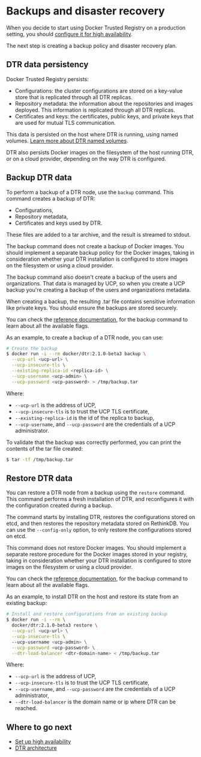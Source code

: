 <!--[metadata]>
+++
title = "Backups and disaster recovery"
description = "Learn how to backup your Docker Trusted Registry cluster, and to recover your cluster from an existing backup."
keywords = ["docker, registry, high-availability, backup, recovery"]
[menu.main]
parent="dtr_menu_high_availability"
identifier="dtr_backup_disaster_recovery"
weight=10
+++
<![end-metadata]-->


# Backups and disaster recovery

When you decide to start using Docker Trusted Registry on a production
setting, you should [configure it for high availability](index.md).

The next step is creating a backup policy and disaster recovery plan.

## DTR data persistency

Docker Trusted Registry persists:

* Configurations: the cluster configurations are stored on a key-value store
that is replicated through all DTR replicas.
* Repository metadata: the information about the repositories and
images deployed. This information is replicated through all DTR replicas.
* Certificates and keys: the certificates, public keys, and private keys that
are used for mutual TLS communication.

This data is persisted on the host where DTR is running, using named volumes.
[Learn more about DTR named volumes](../architecture.md).

DTR also persists Docker images on the filesystem of the host running DTR, or
on a cloud provider, depending on the way DTR is configured.

## Backup DTR data

To perform a backup of a DTR node, use the `backup` command. This
command creates a backup of DTR:

* Configurations,
* Repository metadata,
* Certificates and keys used by DTR.

These files are added to a tar archive, and the result is streamed to stdout.

The backup command does not create a backup of Docker images. You should
implement a separate backup policy for the Docker images, taking in
consideration whether your DTR installation is configured to store images on the
filesystem or using a cloud provider.

The backup command also doesn't create a backup of the users and organizations.
That data is managed by UCP, so when you create a UCP backup you're creating
a backup of the users and organizations metadata.

When creating a backup, the resulting .tar file contains sensitive information
like private keys. You should ensure the backups are stored securely.

You can check the
[reference documentation](../reference/backup.md), for the
backup command to learn about all the available flags.

As an example, to create a backup of a DTR node, you can use:

```bash
# Create the backup
$ docker run -i --rm docker/dtr:2.1.0-beta3 backup \
  --ucp-url <ucp-url> \
  --ucp-insecure-tls \
  --existing-replica-id <replica-id> \
  --ucp-username <ucp-admin> \
  --ucp-password <ucp-password> > /tmp/backup.tar
```

Where:

* `--ucp-url` is the address of UCP,
* `--ucp-insecure-tls` is to trust the UCP TLS certificate,
* `--existing-replica-id` is the id of the replica to backup,
* `--ucp-username`, and `--ucp-password` are the credentials of a UCP administrator.

To validate that the backup was correctly performed, you can print the contents
of the tar file created:

```bash
$ tar -tf /tmp/backup.tar
```

## Restore DTR data

You can restore a DTR node from a backup using the `restore`
command.
This command performs a fresh installation of DTR, and reconfigures it with
the configuration created during a backup.

The command starts by installing DTR, restores the configurations stored on
etcd, and then restores the repository metadata stored on RethinkDB. You
can use the `--config-only` option, to only restore the configurations stored
on etcd.

This command does not restore Docker images. You should implement a separate
restore procedure for the Docker images stored in your registry, taking in
consideration whether your DTR installation is configured to store images on
the filesystem or using a cloud provider.

You can check the
[reference documentation](../reference/backup.md), for the
backup command to learn about all the available flags.


As an example, to install DTR on the host and restore its
state from an existing backup:

```bash
# Install and restore configurations from an existing backup
$ docker run -i --rm \
  docker/dtr:2.1.0-beta3 restore \
  --ucp-url <ucp-url> \
  --ucp-insecure-tls \  
  --ucp-username <ucp-admin> \
  --ucp-password <ucp-password> \
  --dtr-load-balancer <dtr-domain-name> < /tmp/backup.tar
```

Where:

* `--ucp-url` is the address of UCP,
* `--ucp-insecure-tls` is to trust the UCP TLS certificate,
* `--ucp-username`, and `--ucp-password` are the credentials of a UCP administrator,
* `--dtr-load-balancer` is the domain name or ip where DTR can be reached.


## Where to go next

* [Set up high availability](index.md)
* [DTR architecture](../architecture.md)
